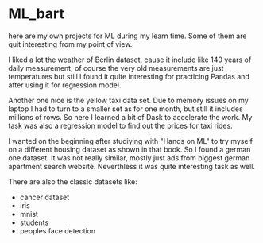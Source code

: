 # ML_bart
here are my own projects for ML during my learn time. Some of them are quit interesting from my point of view.

I liked a lot the weather of Berlin dataset, cause it include like 140 years of daily measurement; of course the very old measurements are just temperatures but still i found it quite interesting for practicing Pandas and after using it for regression model.

Another one nice is the yellow taxi data set. Due to memory issues on my laptop I had to turn to a smaller set as for one month, but still it includes millions of rows. So here I learned a bit of Dask to accelerate the work. My task was also a regression model to find out the prices for taxi rides.

I wanted on the beginning after studiying with "Hands on ML" to try myself on a different housing dataset as shown in that book. So I found a german one dataset. It was not really similar, mostly just ads from biggest german apartment search website. Neverthless it was quite interesting task as well.

There are also the classic datasets like:
- cancer dataset
- iris
- mnist
- students
- peoples face detection
